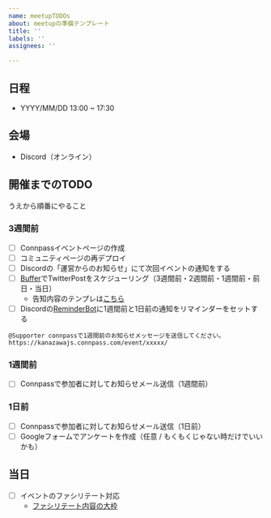 ```yaml
---
name: meetupTODOs
about: meetupの準備テンプレート
title: ''
labels: ''
assignees: ''

---
```


## 日程

- YYYY/MM/DD  13:00 ~ 17:30

## 会場

- Discord（オンライン）

## 開催までのTODO

うえから順番にやること

### 3週間前

- [ ] Connpassイベントページの作成
- [ ] コミュニティページの再デプロイ
- [ ] Discordの「運営からのお知らせ」にて次回イベントの通知をする
- [ ] [Buffer](https://publish.buffer.com/profile/5f44c0bf8c68015ea35d9413/tab/queue)でTwitterPostをスケジューリング（3週間前・2週間前・1週間前・前日・当日）
  - 告知内容のテンプレは[こちら](https://github.com/kanazawa-js/community-page/wiki/%E3%81%8A%E7%9F%A5%E3%82%89%E3%81%9B%E6%96%87%E8%A8%80%E3%83%86%E3%83%B3%E3%83%97%E3%83%AC)
- [ ] Discordの[ReminderBot](https://reminder-bot.com/dashboard)に1週間前と1日前の通知をリマインダーをセットする

```
@Supporter connpassで1週間前のお知らせメッセージを送信してください。 https://kanazawajs.connpass.com/event/xxxxx/
```

### 1週間前

- [ ] Connpassで参加者に対してお知らせメール送信（1週間前）

### 1日前

- [ ] Connpassで参加者に対してお知らせメール送信（1日前）
- [ ] Googleフォームでアンケートを作成（任意 / もくもくじゃない時だけでいいかも）

## 当日

- [ ] イベントのファシリテート対応
  - [ファシリテート内容の大枠](https://github.com/kanazawa-js/community-page/wiki/%E3%83%95%E3%82%A1%E3%82%B7%E3%83%AA%E3%83%86%E3%83%BC%E3%83%88%E3%83%86%E3%83%B3%E3%83%97%E3%83%AC)
